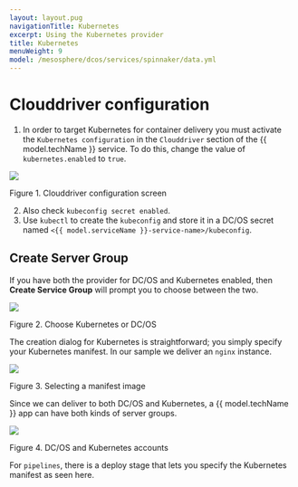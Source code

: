 ```yaml
---
layout: layout.pug
navigationTitle: Kubernetes
excerpt: Using the Kubernetes provider
title: Kubernetes
menuWeight: 9
model: /mesosphere/dcos/services/spinnaker/data.yml
---
```


# Clouddriver configuration

1. In order to target Kubernetes for container delivery you must activate the `Kubernetes configuration` in the `Clouddriver` section of the {{ model.techName }} service. To do this, change the value of `kubernetes.enabled` to `true`.

[<img src="/mesosphere/dcos/services/spinnaker/0.3.1-1.9.2/img/kube00.png" />](/mesosphere/dcos/services/spinnaker/0.3.1-1.9.2/img/kube00.png)

Figure 1. Clouddriver configuration screen

2. Also check `kubeconfig secret enabled`. 
3. Use `kubectl` to create the `kubeconfig` and store it in a DC/OS secret named `<{{ model.serviceName }}-service-name>/kubeconfig`.

## Create Server Group

If you have both the provider for DC/OS and Kubernetes enabled, then **Create Service Group** will prompt you to choose between the two.

[<img src="/mesosphere/dcos/services/spinnaker/0.3.1-1.9.2/img/kube01.png" />](/mesosphere/dcos/services/spinnaker/0.3.1-1.9.2/img/kube01.png)

Figure 2. Choose Kubernetes or DC/OS

The creation dialog for Kubernetes is straightforward; you simply specify your Kubernetes manifest. In our sample we deliver an `nginx` instance.

[<img src="/mesosphere/dcos/services/spinnaker/0.3.1-1.9.2/img/kube02.png" />](/mesosphere/dcos/services/spinnaker/0.3.1-1.9.2/img/kube02.png)

Figure 3. Selecting a manifest image

Since we can deliver to both DC/OS and Kubernetes, a {{ model.techName }} app can have both kinds of server groups.

[<img src="/mesosphere/dcos/services/spinnaker/0.3.1-1.9.2/img/kube03.png" />](/mesosphere/dcos/services/spinnaker/0.3.1-1.9.2/img/kube03.png)

Figure 4. DC/OS and Kubernetes accounts

For `pipelines`, there is a deploy stage that lets you specify the Kubernetes manifest as seen here.
